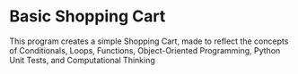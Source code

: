 # Basic Shopping Cart
This program creates a simple Shopping Cart, made to reflect the concepts of Conditionals, Loops, Functions, Object-Oriented Programming, Python Unit Tests, and Computational Thinking
